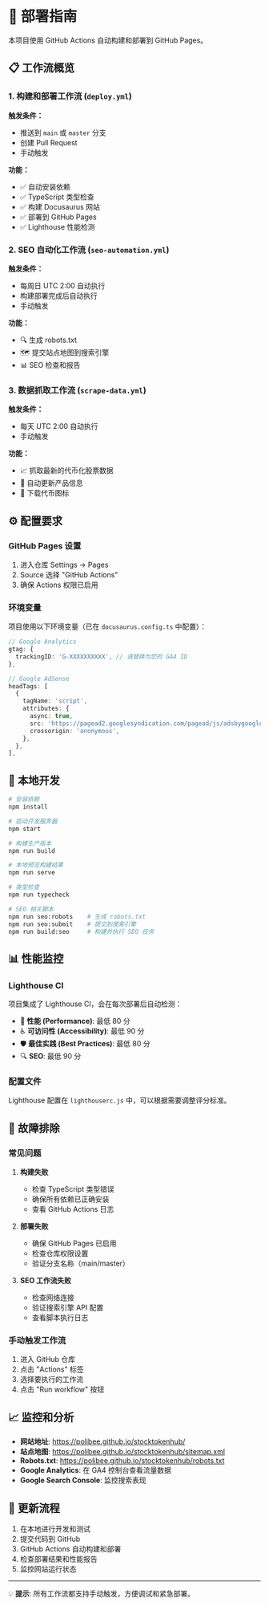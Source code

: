 # 🚀 部署指南

本项目使用 GitHub Actions 自动构建和部署到 GitHub Pages。

## 📋 工作流概览

### 1. 构建和部署工作流 (`deploy.yml`)

**触发条件：**
- 推送到 `main` 或 `master` 分支
- 创建 Pull Request
- 手动触发

**功能：**
- ✅ 自动安装依赖
- ✅ TypeScript 类型检查
- ✅ 构建 Docusaurus 网站
- ✅ 部署到 GitHub Pages
- ✅ Lighthouse 性能检测

### 2. SEO 自动化工作流 (`seo-automation.yml`)

**触发条件：**
- 每周日 UTC 2:00 自动执行
- 构建部署完成后自动执行
- 手动触发

**功能：**
- 🔍 生成 robots.txt
- 🗺️ 提交站点地图到搜索引擎
- 📊 SEO 检查和报告

### 3. 数据抓取工作流 (`scrape-data.yml`)

**触发条件：**
- 每天 UTC 2:00 自动执行
- 手动触发

**功能：**
- 📈 抓取最新的代币化股票数据
- 🔄 自动更新产品信息
- 📸 下载代币图标

## ⚙️ 配置要求

### GitHub Pages 设置

1. 进入仓库 Settings → Pages
2. Source 选择 "GitHub Actions"
3. 确保 Actions 权限已启用

### 环境变量

项目使用以下环境变量（已在 `docusaurus.config.ts` 中配置）：

```typescript
// Google Analytics
gtag: {
  trackingID: 'G-XXXXXXXXXX', // 请替换为您的 GA4 ID
},

// Google AdSense
headTags: [
  {
    tagName: 'script',
    attributes: {
      async: true,
      src: 'https://pagead2.googlesyndication.com/pagead/js/adsbygoogle.js?client=ca-pub-8597282005680903',
      crossorigin: 'anonymous',
    },
  },
],
```

## 🔧 本地开发

```bash
# 安装依赖
npm install

# 启动开发服务器
npm start

# 构建生产版本
npm run build

# 本地预览构建结果
npm run serve

# 类型检查
npm run typecheck

# SEO 相关脚本
npm run seo:robots    # 生成 robots.txt
npm run seo:submit    # 提交到搜索引擎
npm run build:seo     # 构建并执行 SEO 任务
```

## 📊 性能监控

### Lighthouse CI

项目集成了 Lighthouse CI，会在每次部署后自动检测：

- 🚀 **性能 (Performance)**: 最低 80 分
- ♿ **可访问性 (Accessibility)**: 最低 90 分
- 🛡️ **最佳实践 (Best Practices)**: 最低 80 分
- 🔍 **SEO**: 最低 90 分

### 配置文件

Lighthouse 配置在 `lighthouserc.js` 中，可以根据需要调整评分标准。

## 🚨 故障排除

### 常见问题

1. **构建失败**
   - 检查 TypeScript 类型错误
   - 确保所有依赖已正确安装
   - 查看 GitHub Actions 日志

2. **部署失败**
   - 确保 GitHub Pages 已启用
   - 检查仓库权限设置
   - 验证分支名称（main/master）

3. **SEO 工作流失败**
   - 检查网络连接
   - 验证搜索引擎 API 配置
   - 查看脚本执行日志

### 手动触发工作流

1. 进入 GitHub 仓库
2. 点击 "Actions" 标签
3. 选择要执行的工作流
4. 点击 "Run workflow" 按钮

## 📈 监控和分析

- **网站地址**: https://polibee.github.io/stocktokenhub/
- **站点地图**: https://polibee.github.io/stocktokenhub/sitemap.xml
- **Robots.txt**: https://polibee.github.io/stocktokenhub/robots.txt
- **Google Analytics**: 在 GA4 控制台查看流量数据
- **Google Search Console**: 监控搜索表现

## 🔄 更新流程

1. 在本地进行开发和测试
2. 提交代码到 GitHub
3. GitHub Actions 自动构建和部署
4. 检查部署结果和性能报告
5. 监控网站运行状态

---

💡 **提示**: 所有工作流都支持手动触发，方便调试和紧急部署。